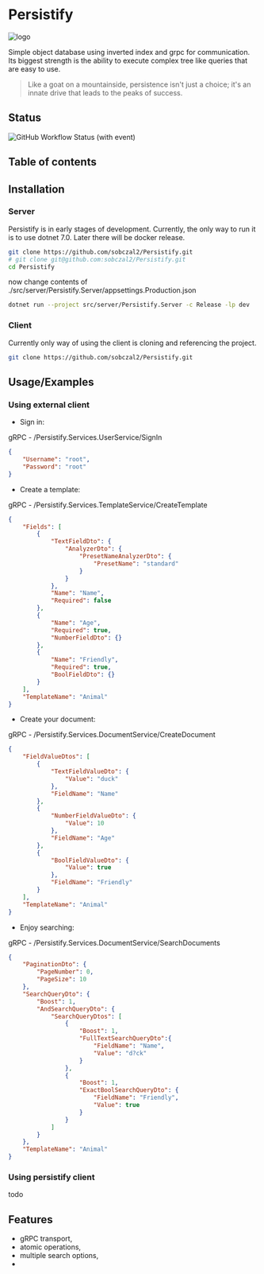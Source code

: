# Persistify
![logo](https://media.githubusercontent.com/media/sobczal2/Persistify/main/docs/images/logo.png)

Simple object database using inverted index and grpc for communication. Its biggest strength is the ability to execute complex tree like queries that are easy to use.


> Like a goat on a mountainside, persistence isn't just a choice; it's an innate drive that leads to the peaks of success.
## Status

![GitHub Workflow Status (with event)](https://img.shields.io/github/actions/workflow/status/sobczal2/Persistify/pull-request.yml?style=for-the-badge)



## Table of contents


## Installation

### Server
Persistify is in early stages of development. Currently, the only way to run it is to use dotnet 7.0. Later there will be docker release.


```bash
git clone https://github.com/sobczal2/Persistify.git
# git clone git@github.com:sobczal2/Persistify.git
cd Persistify
```

now change contents of ./src/server/Persistify.Server/appsettings.Production.json

```bash
dotnet run --project src/server/Persistify.Server -c Release -lp dev
```

### Client
Currently only way of using the client is cloning and referencing the project.

```bash
git clone https://github.com/sobczal2/Persistify.git
```


## Usage/Examples

### Using external client

- Sign in:

gRPC - /Persistify.Services.UserService/SignIn
```json
{
    "Username": "root",
    "Password": "root"
}
```

- Create a template:

gRPC - /Persistify.Services.TemplateService/CreateTemplate
```json
{
    "Fields": [
        {
            "TextFieldDto": {
                "AnalyzerDto": {
                    "PresetNameAnalyzerDto": {
                        "PresetName": "standard"
                    }
                }
            },
            "Name": "Name",
            "Required": false
        },
        {
            "Name": "Age",
            "Required": true,
            "NumberFieldDto": {}
        },
        {
            "Name": "Friendly",
            "Required": true,
            "BoolFieldDto": {}
        }
    ],
    "TemplateName": "Animal"
}
```

- Create your document:

gRPC - /Persistify.Services.DocumentService/CreateDocument
```json
{
    "FieldValueDtos": [
        {
            "TextFieldValueDto": {
                "Value": "duck"
            },
            "FieldName": "Name"
        },
        {
            "NumberFieldValueDto": {
                "Value": 10
            },
            "FieldName": "Age"
        },
        {
            "BoolFieldValueDto": {
                "Value": true
            },
            "FieldName": "Friendly"
        }
    ],
    "TemplateName": "Animal"
}
```

- Enjoy searching:

gRPC - /Persistify.Services.DocumentService/SearchDocuments
```json
{
    "PaginationDto": {
        "PageNumber": 0,
        "PageSize": 10
    },
    "SearchQueryDto": {
        "Boost": 1,
        "AndSearchQueryDto": {
            "SearchQueryDtos": [
                {
                    "Boost": 1,
                    "FullTextSearchQueryDto":{
                        "FieldName": "Name",
                        "Value": "d?ck"
                    }
                },
                {
                    "Boost": 1,
                    "ExactBoolSearchQueryDto": {
                        "FieldName": "Friendly",
                        "Value": true
                    }
                }
            ]
        }
    },
    "TemplateName": "Animal"
}
```

### Using persistify client

todo
## Features

- gRPC transport,
- atomic operations,
- multiple search options,
-
